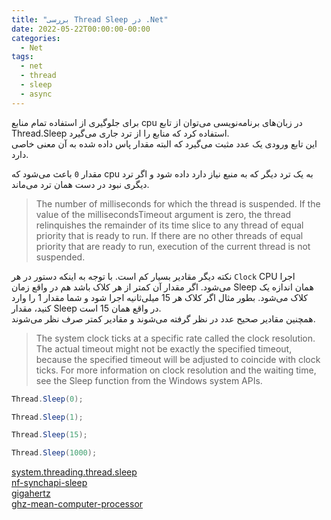 ```yaml
---
title: "بررسی Thread Sleep در .Net"
date: 2022-05-22T00:00:00-00:00
categories:
  - Net
tags:
  - net
  - thread
  - sleep
  - async
---
```


برای جلوگیری از استفاده تمام منابع cpu در زبان‌های برنامه‌نویسی می‌توان از تابع Thread.Sleep استفاده کرد که منابع را از ترد جاری می‌گیرد.  
این تابع ورودی یک عدد مثبت می‌گیرد که البته مقدار پاس داده شده به آن معنی خاصی دارد.  

مقدار `0` باعث می‌شود که cpu به یک ترد دیگر که به منبع نیاز دارد داده شود و اگر ترد دیگری نبود در دست همان ترد می‌ماند.  

> The number of milliseconds for which the thread is suspended. If the value of the millisecondsTimeout argument is zero, the thread relinquishes the remainder of its time slice to any thread of equal priority that is ready to run. If there are no other threads of equal priority that are ready to run, execution of the current thread is not suspended.

نکته دیگر مقادیر بسیار کم است. با توجه به اینکه دستور در هر `Clock` CPU اجرا می‌شود. اگر مقدار آن کمتر از هر کلاک باشد هم در واقع زمان Sleep همان اندازه یک کلاک می‌شود. بطور مثال اگر کلاک هر 15 میلی‌ثانیه اجرا شود و شما مقدار 1 را وارد کنید، مقدار Sleep در واقع همان 15 است.  
همچنین مقادیر صحیح عدد در نظر گرفته می‌شوند و مقادیر کمتر صرف نظر می‌شوند.  

> The system clock ticks at a specific rate called the clock resolution. The actual timeout might not be exactly the specified timeout, because the specified timeout will be adjusted to coincide with clock ticks. For more information on clock resolution and the waiting time, see the Sleep function from the Windows system APIs.


```c#
Thread.Sleep(0);

Thread.Sleep(1);

Thread.Sleep(15);

Thread.Sleep(1000);
```

[system.threading.thread.sleep](https://docs.microsoft.com/en-us/dotnet/api/system.threading.thread.sleep)  
[nf-synchapi-sleep](https://docs.microsoft.com/en-us/windows/win32/api/synchapi/nf-synchapi-sleep)  
[gigahertz](https://medium.com/swlh/what-does-gigahertz-ghz-actually-mean-c72151da6a1d)  
[ghz-mean-computer-processor](https://smallbusiness.chron.com/ghz-mean-computer-processor-66857.html)  